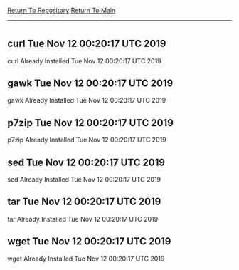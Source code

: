 [Return To Repository](https://github.com/deathbybandaid/piholeparser/)
[Return To Main](https://github.com/deathbybandaid/piholeparser/blob/master/RecentRunLogs/Mainlog.md)
____________________________________
# 
## curl Tue Nov 12 00:20:17 UTC 2019
curl Already Installed Tue Nov 12 00:20:17 UTC 2019
## gawk Tue Nov 12 00:20:17 UTC 2019
gawk Already Installed Tue Nov 12 00:20:17 UTC 2019
## p7zip Tue Nov 12 00:20:17 UTC 2019
p7zip Already Installed Tue Nov 12 00:20:17 UTC 2019
## sed Tue Nov 12 00:20:17 UTC 2019
sed Already Installed Tue Nov 12 00:20:17 UTC 2019
## tar Tue Nov 12 00:20:17 UTC 2019
tar Already Installed Tue Nov 12 00:20:17 UTC 2019
## wget Tue Nov 12 00:20:17 UTC 2019
wget Already Installed Tue Nov 12 00:20:17 UTC 2019
